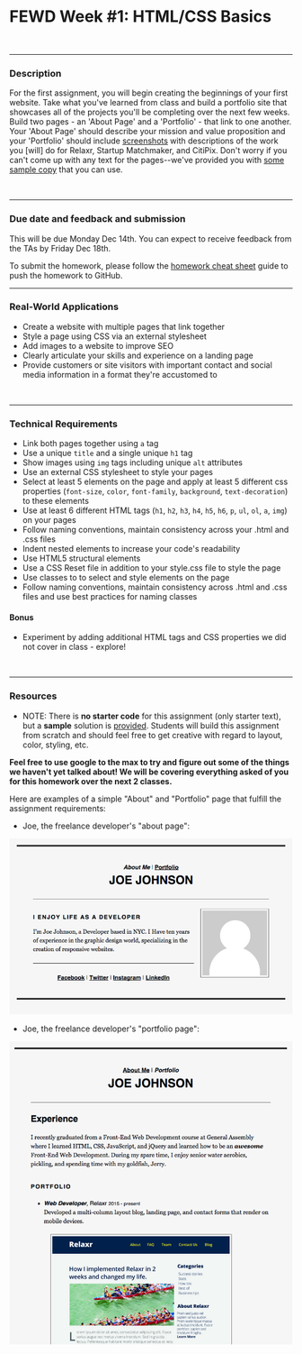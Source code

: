 # FEWD Week #1: HTML/CSS Basics


<br>

---


### Description


For the first assignment, you will begin creating the beginnings of your first website. Take what you've learned from class and build a portfolio site that showcases all of the projects you'll be completing over the next few weeks. Build two pages - an 'About Page' and a 'Portfolio' - that link to one another. Your 'About Page' should describe your mission and value proposition and your 'Portfolio' should include [screenshots](starter_code/images) with descriptions of the work you [will] do for Relaxr, Startup Matchmaker, and CitiPix. Don't worry if you can't come up with any text for the pages--we've provided you with [some sample copy](starter_code/sample_copy.txt) that you can use.

<br>

---

### Due date and feedback and submission

This will be due Monday Dec 14th. You can expect to receive feedback from the TAs by Friday Dec 18th.

To submit the homework, please follow the [homework cheat sheet](../../HW_Cheat_Sheet.md) guide to push the homework to GitHub.

---


### Real-World Applications


- Create a website with multiple pages that link together
- Style a page using CSS via an external stylesheet
- Add images to a website to improve SEO
- Clearly articulate your skills and experience on a landing page
- Provide customers or site visitors with important contact and social media information in a format they're accustomed to



<br>

---


### Technical Requirements

- Link both pages together using `a` tag
- Use a unique `title` and a single unique `h1` tag
- Show images using `img` tags including unique `alt` attributes
- Use an external CSS stylesheet to style your pages
- Select at least 5 elements on the page and apply at least 5 different css properties (`font-size`, `color`, `font-family`, `background`, `text-decoration`) to these elements
- Use at least 6 different HTML tags (`h1`, `h2`, `h3`, `h4`, `h5`, `h6`, `p`, `ul`, `ol`, `a`, `img`) on your pages
- Follow naming conventions, maintain consistency across your .html and .css files
- Indent nested elements to increase your code's readability
- Use HTML5 structural elements
- Use a CSS Reset file in addition to your style.css file to style the page
- Use classes to to select and style elements on the page
- Follow naming conventions, maintain consistency across .html and .css files and use best practices for naming classes

#### Bonus

- Experiment by adding additional HTML tags and CSS properties we did not cover in class - explore!


<br>

---

### Resources

- NOTE: There is **no starter code** for this assignment (only starter text), but a **sample** solution is [provided](solution).  Students will build this assignment from scratch and should feel free to get creative with regard to layout, color, styling, etc.

**Feel free to use google to the max to try and figure out some of the things we haven't yet talked about! We will be covering everything asked of you for this homework over the next 2 classes.**

Here are examples of a simple "About" and "Portfolio" page that fulfill the assignment requirements:

- Joe, the freelance developer's "about page":

![Joe's About](starter_code/about_me_deliverable.png)

- Joe, the freelance developer's "portfolio page":

![Joe's Portfolio](starter_code/portfolio_deliverable.png)
